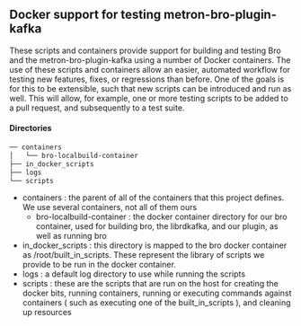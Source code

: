 <!--
  Licensed to the Apache Software Foundation (ASF) under one or more
  contributor license agreements.  See the NOTICE file distributed with
  this work for additional information regarding copyright ownership.
  The ASF licenses this file to You under the Apache License, Version 2.0
  (the "License"); you may not use this file except in compliance with
  the License.  You may obtain a copy of the License at
      http://www.apache.org/licenses/LICENSE-2.0
  Unless required by applicable law or agreed to in writing, software
  distributed under the License is distributed on an "AS IS" BASIS,
  WITHOUT WARRANTIES OR CONDITIONS OF ANY KIND, either express or implied.
  See the License for the specific language governing permissions and
  limitations under the License.
-->

## Docker support for testing metron-bro-plugin-kafka

These scripts and containers provide support for building and testing Bro and the metron-bro-plugin-kafka using a number of Docker containers.
The use of these scripts and containers allow an easier, automated workflow for testing new features, fixes, or regressions than before.
One of the goals is for this to be extensible, such that new scripts can be introduced and run as well.  This will allow, for example, one or more
testing scripts to be added to a pull request, and subsequently to a test suite.


#### Directories

```bash
── containers 
│   └── bro-localbuild-container
├── in_docker_scripts
├── logs
└── scripts
```

- containers : the parent of all of the containers that this project defines.  We use several containers, not all of them ours
  - bro-localbuild-container : the docker container directory for our bro container, used for building bro, the librdkafka, and our plugin, as well as running bro
- in_docker_scripts : this directory is mapped to the bro docker container as /root/built_in_scripts.  These represent the library of scripts we provide to be run in the docker container.
- logs : a default log directory to use while running the scripts
- scripts : these are the scripts that are run on the host for creating the docker bits, running containers, running or executing commands against containers ( such as executing one of the built_in_scripts ), and cleaning up resources

